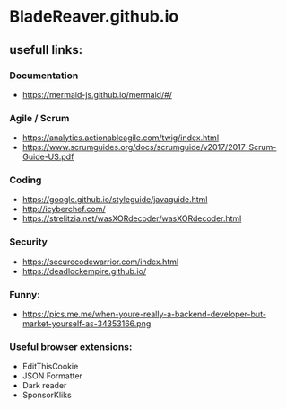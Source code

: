 # BladeReaver.github.io

## usefull links:

### Documentation
- https://mermaid-js.github.io/mermaid/#/

### Agile / Scrum
- https://analytics.actionableagile.com/twig/index.html
- https://www.scrumguides.org/docs/scrumguide/v2017/2017-Scrum-Guide-US.pdf

### Coding
- https://google.github.io/styleguide/javaguide.html
- http://icyberchef.com/
- https://strelitzia.net/wasXORdecoder/wasXORdecoder.html

### Security
- https://securecodewarrior.com/index.html
- https://deadlockempire.github.io/

### Funny:
- https://pics.me.me/when-youre-really-a-backend-developer-but-market-yourself-as-34353166.png

### Useful browser extensions:
- EditThisCookie
- JSON Formatter
- Dark reader
- SponsorKliks

